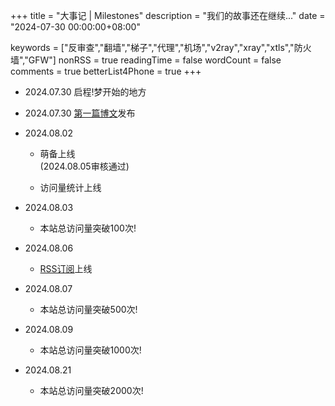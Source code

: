 +++
title = "大事记 | Milestones"
description = "我们的故事还在继续..."
date = "2024-07-30 00:00:00+08:00"


keywords = ["反审查","翻墙","梯子","代理","机场","v2ray","xray","xtls","防火墙","GFW"]
nonRSS = true
readingTime = false
wordCount = false
comments = true
betterList4Phone = true
+++
- 2024.07.30 启程!梦开始的地方

- 2024.07.30 [第一篇博文](/posts/what-is-tls-in-any/)发布

- 2024.08.02
  - 萌备上线<br/>
    (2024.08.05审核通过)
    
  - 访问量统计上线
  
- 2024.08.03
  - 本站总访问量突破100次!

- 2024.08.06
  - [RSS订阅](/index.xml)上线

- 2024.08.07
  - 本站总访问量突破500次!

- 2024.08.09
  - 本站总访问量突破1000次!

- 2024.08.21
  - 本站总访问量突破2000次!